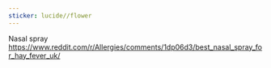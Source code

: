 ```yaml
---
sticker: lucide//flower
---
```

Nasal spray
https://www.reddit.com/r/Allergies/comments/1dp06d3/best_nasal_spray_for_hay_fever_uk/